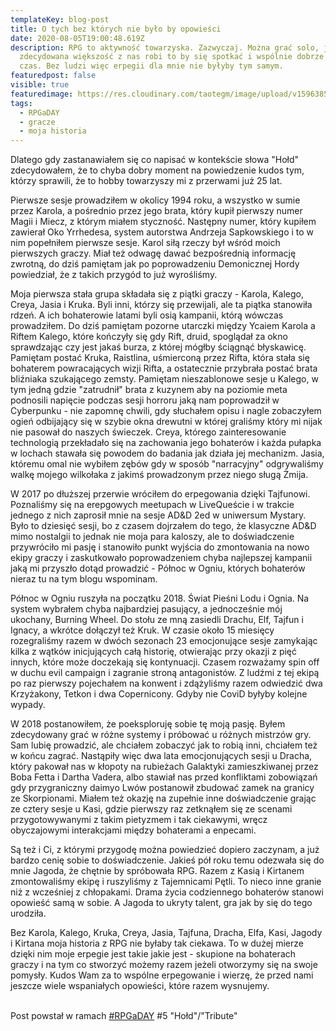 ```yaml
---
templateKey: blog-post
title: O tych bez których nie było by opowieści
date: 2020-08-05T19:00:48.619Z
description: RPG to aktywność towarzyska. Zazwyczaj. Można grać solo, jasne, ale
  zdecydowana większość z nas robi to by się spotkać i wspólnie dobrze spędzić
  czas. Bez ludzi więc erpegii dla mnie nie byłyby tym samym.
featuredpost: false
visible: true
featuredimage: https://res.cloudinary.com/taotegm/image/upload/v1596385702/taotegm/rpg_lfwb37.jpg
tags:
  - RPGaDAY
  - gracze
  - moja historia
---
```

Dlatego gdy zastanawiałem się co napisać w kontekście słowa "Hołd" zdecydowałem, że to chyba dobry moment na powiedzenie kudos tym, którzy sprawili, że to hobby towarzyszy mi z przerwami już 25 lat.

Pierwsze sesje prowadziłem w okolicy 1994 roku, a wszystko w sumie przez Karola, a pośrednio przez jego brata, który kupił pierwszy numer Magii i Miecz, z którym miałem styczność. Następny numer, który kupiłem zawierał Oko Yrrhedesa, system autorstwa Andrzeja Sapkowskiego i to w nim popełniłem pierwsze sesje. Karol siłą rzeczy był wśród moich pierwszych graczy. Miał też odwagę dawać bezpośrednią informację zwrotną, do dziś pamiętam jak po poprowadzeniu Demonicznej Hordy powiedział, że z takich przygód to już wyrośliśmy.

Moja pierwsza stała grupa składała się z piątki graczy - Karola, Kalego, Creya, Jasia i Kruka. Byli inni, którzy się przewijali, ale ta piątka stanowiła rdzeń. A ich bohaterowie latami byli osią kampanii, którą wówczas prowadziłem. Do dziś pamiętam pozorne utarczki między Ycaiem Karola a Riftem Kalego, które kończyły się gdy Rift, druid, spoglądał za okno sprawdzając czy jest jakaś burza, z której mógłby ściągnąć błyskawicę. Pamiętam postać Kruka, Raistlina, uśmierconą przez Rifta, która stała się bohaterem powracających wizji Rifta, a ostatecznie przybrała postać brata bliźniaka szukającego zemsty. Pamiętam nieszablonowe sesje u Kalego, w tym jedną gdzie "zatrudnił" brata z kuzynem aby na poziomie meta podnosili napięcie podczas sesji horroru jaką nam poprowadził w Cyberpunku - nie zapomnę chwili, gdy słuchałem opisu i nagle zobaczyłem ogień odbijający się w szybie okna drewutni w której graliśmy który mi nijak nie pasował do naszych świeczek. Creya, którego zainteresowanie technologią przekładało się na zachowania jego bohaterów i każda pułapka w lochach stawała się powodem do badania jak działa jej mechanizm. Jasia, któremu omal nie wybiłem zębów gdy w sposób "narracyjny" odgrywaliśmy walkę mojego wilkołaka z jakimś prowadzonym przez niego sługą Żmija.

W 2017 po dłuższej przerwie wróciłem do erpegowania dzięki Tajfunowi. Poznaliśmy się na erepgowych meetupach w LiveQueście i w trakcie jednego z nich zaprosił mnie na sesje AD&D 2ed w uniwersum Mystary. Było to dziesięć sesji, bo z czasem dojrzałem do tego, że klasyczne AD&D mimo nostalgii to jednak nie moja para kaloszy, ale to doświadczenie przywróciło mi pasję i stanowiło punkt wyjścia do zmontowania na nowo ekipy graczy i zaskutkowało poprowadzeniem chyba najlepszej kampanii jaką mi przyszło dotąd prowadzić - Północ w Ogniu, których bohaterów nieraz tu na tym blogu wspominam.

Północ w Ogniu ruszyła na początku 2018. Świat Pieśni Lodu i Ognia. Na system wybrałem chyba najbardziej pasujący, a jednocześnie mój ukochany, Burning Wheel. Do stołu ze mną zasiedli Drachu, Elf, Tajfun i Ignacy, a wkrótce dołączył też Kruk. W czasie około 15 miesięcy rozegraliśmy razem w dwóch sezonach 23 emocjonujące sesje zamykając kilka z wątków inicjujących całą historię, otwierając przy okazji z pięć innych, które może doczekają się kontynuacji. Czasem rozważamy spin off w duchu evil campaign i zagranie stroną antagonistów. Z ludźmi z tej ekipą po raz pierwszy pojechałem na konwent i zdążyliśmy razem odwiedzić dwa Krzyżakony, Tetkon i dwa Copernicony. Gdyby nie CoviD byłyby kolejne wypady.

W 2018 postanowiłem, że poeksploruję sobie tę moją pasję. Byłem zdecydowany grać w różne systemy i próbować u różnych mistrzów gry. Sam lubię prowadzić, ale chciałem zobaczyć jak to robią inni, chciałem też w końcu zagrać. Nastąpiły więc dwa lata emocjonujących sesji u Dracha, który pakował nas w kłopoty na rubieżach Galaktyki zamieszkiwanej przez Boba Fetta i Dartha Vadera, albo stawiał nas przed konfliktami zobowiązań gdy przygraniczny daimyo Lwów postanowił zbudować zamek na granicy ze Skorpionami. Miałem też okazję na zupełnie inne doświadczenie grając ze cztery sesje u Kasi, gdzie pierwszy raz zetknąłem się ze scenami przygotowywanymi z takim pietyzmem i tak ciekawymi, wręcz obyczajowymi interakcjami między bohaterami a enpecami.

Są też i Ci, z którymi przygodę można powiedzieć dopiero zaczynam, a już bardzo cenię sobie to doświadczenie. Jakieś pół roku temu odezwała się do mnie Jagoda, że chętnie by spróbowała RPG. Razem z Kasią i Kirtanem zmontowaliśmy ekipę i ruszyliśmy z Tajemnicami Pętli. To nieco inne granie niż z wcześniej z chłopakami. Drama życia codziennego bohaterów stanowi opowieść samą w sobie. A Jagoda to ukryty talent, gra jak by się do tego urodziła.

Bez Karola, Kalego, Kruka, Creya, Jasia, Tajfuna, Dracha, Elfa, Kasi, Jagody i Kirtana moja historia z RPG nie byłaby tak ciekawa. To w dużej mierze dzięki nim moje erpegie jest takie jakie jest - skupione na bohaterach graczy i na tym co stworzyć możemy razem jeżeli otworzymy się na swoje pomysły. Kudos Wam za to wspólne erpegowanie i wierzę, że przed nami jeszcze wiele wspaniałych opowieści, które razem wysnujemy.

\
Post powstał w ramach [\#RPGaDAY](https://www.autocratik.com/2020/06/announcing-rpgaday2020.html) #5 "Hołd"/"Tribute"